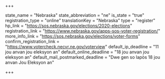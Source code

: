+++

state_name = "Nebraska"
state_abbreviation = "ne"
is_state = "true"
registration_type = "online"
translationKey = "Nebraska"
type = "register"
hp_link = "https://sos.nebraska.gov/elections/2020-elections"
registration_link = "https://www.nebraska.gov/apps-sos-voter-registration/"
more_info_link = "https://sos.nebraska.gov/elections/voter-forms"
confirm_registration_link = "https://www.votercheck.necvr.ne.gov/voterview"
default_ip_deadline = "11 jou anvan jou eleksyon an"
default_online_deadline = "18 jou anvan jou eleksyon an"
default_mail_postmarked_deadline = "Dwe gen so lapòs 18 jou anvan Jou Eleksyon an"

+++
